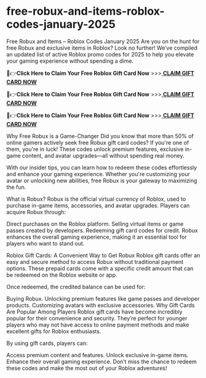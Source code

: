 # free-robux-and-items-roblox-codes-january-2025
Free Robux and Items – Roblox Codes January 2025
Are you on the hunt for free Robux and exclusive items in Roblox? Look no further! We’ve compiled an updated list of active Roblox promo codes for 2025 to help you elevate your gaming experience without spending a dime.

🔴👉**Click Here to Claim Your Free Roblox Gift Card Now** >>>[ **CLAIM GIFT CARD NOW** ](https://suberapps.com/uploads/data/000/950/493/original/1_All_In_One_Gift_Card.html)

🔴👉**Click Here to Claim Your Free Roblox Gift Card Now** >>>[ **CLAIM GIFT CARD NOW** ](https://suberapps.com/uploads/data/000/950/493/original/1_All_In_One_Gift_Card.html)

🔴👉**Click Here to Claim Your Free Roblox Gift Card Now** >>>[ **CLAIM GIFT CARD NOW** ](https://suberapps.com/uploads/data/000/950/493/original/1_All_In_One_Gift_Card.html)

Why Free Robux is a Game-Changer
Did you know that more than 50% of online gamers actively seek free Robux gift card codes? If you're one of them, you're in luck! These codes unlock premium features, exclusive in-game content, and avatar upgrades—all without spending real money.

With our insider tips, you can learn how to redeem these codes effortlessly and enhance your gaming experience. Whether you're customizing your avatar or unlocking new abilities, free Robux is your gateway to maximizing the fun.

What is Robux?
Robux is the official virtual currency of Roblox, used to purchase in-game items, accessories, and avatar upgrades. Players can acquire Robux through:

Direct purchases on the Roblox platform.
Selling virtual items or game passes created by developers.
Redeeming gift card codes for credit.
Robux enhances the overall gaming experience, making it an essential tool for players who want to stand out.

Roblox Gift Cards: A Convenient Way to Get Robux
Roblox gift cards offer an easy and secure method to access Robux without traditional payment options. These prepaid cards come with a specific credit amount that can be redeemed on the Roblox website or app.

Once redeemed, the credited balance can be used for:

Buying Robux.
Unlocking premium features like game passes and developer products.
Customizing avatars with exclusive accessories.
Why Gift Cards Are Popular Among Players
Roblox gift cards have become incredibly popular for their convenience and security. They’re perfect for younger players who may not have access to online payment methods and make excellent gifts for Roblox enthusiasts.

By using gift cards, players can:

Access premium content and features.
Unlock exclusive in-game items.
Enhance their overall gaming experience.
Don’t miss the chance to redeem these codes and make the most out of your Roblox adventures!
